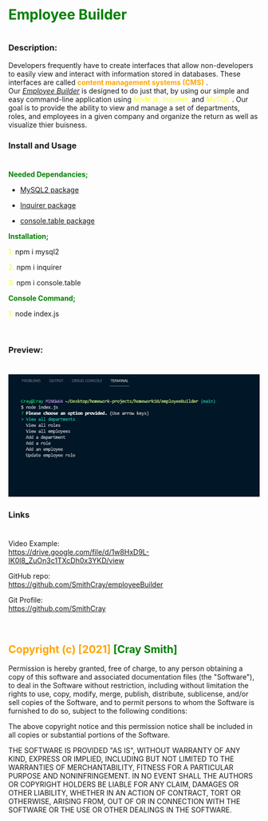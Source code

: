 # <span style="color:green">Employee Builder</span>

#

### **Description:**

Developers frequently have to create interfaces that allow non-developers to easily view and interact with information stored in databases. These interfaces are called <span style="color:orange"> **content management systems (CMS)** </span>. <br> Our <span style="color:green"> [_Employee Builder_](https://github.com/SmithCray/employeeBuilder) </span>is designed to do just that, by using our simple and easy command-line application using <span style="color:yellow"> _Node.js_, _Inquirer_, </span> and <span style="color:yellow"> _MySQL_ </span>. Our goal is to provide the ability to view and manage a set of departments, roles, and employees in a given company and organize the return as well as visualize thier buisness.

### **Install and Usage**

#

<span style="color:green"> **Needed Dependancies;** </span>

- [MySQL2 package](https://www.npmjs.com/package/mysql2)

- [Inquirer package](https://www.npmjs.com/package/inquirer)

- [console.table package](https://www.npmjs.com/package/console.table)

<span style= "color:green"> **Installation;** </span>

<span style="color:yellow">1.</span> npm i mysql2

<span style="color:yellow">2.</span> npm i inquirer

<span style="color:yellow">3.</span> npm i console.table

<span style= "color:green"> **Console Command;** </span>

<span style="color:yellow">1.</span> node index.js

<br>

### Preview:

#

![Console Command preview](./Assets/hom10pre.PNG)

### **Links**

#

Video Example:
<br>
https://drive.google.com/file/d/1w8HxD9L-IK0l8_ZuOn3c1TXcDh0x3YKD/view

GitHub repo:
<br>
https://github.com/SmithCray/employeeBuilder

Git Profile:
<br>
https://github.com/SmithCray

<br>

## <span style="color:orange"> Copyright (c) [2021] </span> <span style="color:green"> [Cray Smith] </span>

Permission is hereby granted, free of charge, to any person obtaining a copy
of this software and associated documentation files (the "Software"), to deal
in the Software without restriction, including without limitation the rights
to use, copy, modify, merge, publish, distribute, sublicense, and/or sell
copies of the Software, and to permit persons to whom the Software is
furnished to do so, subject to the following conditions:

The above copyright notice and this permission notice shall be included in all
copies or substantial portions of the Software.

THE SOFTWARE IS PROVIDED "AS IS", WITHOUT WARRANTY OF ANY KIND, EXPRESS OR
IMPLIED, INCLUDING BUT NOT LIMITED TO THE WARRANTIES OF MERCHANTABILITY,
FITNESS FOR A PARTICULAR PURPOSE AND NONINFRINGEMENT. IN NO EVENT SHALL THE
AUTHORS OR COPYRIGHT HOLDERS BE LIABLE FOR ANY CLAIM, DAMAGES OR OTHER
LIABILITY, WHETHER IN AN ACTION OF CONTRACT, TORT OR OTHERWISE, ARISING FROM,
OUT OF OR IN CONNECTION WITH THE SOFTWARE OR THE USE OR OTHER DEALINGS IN THE
SOFTWARE.
